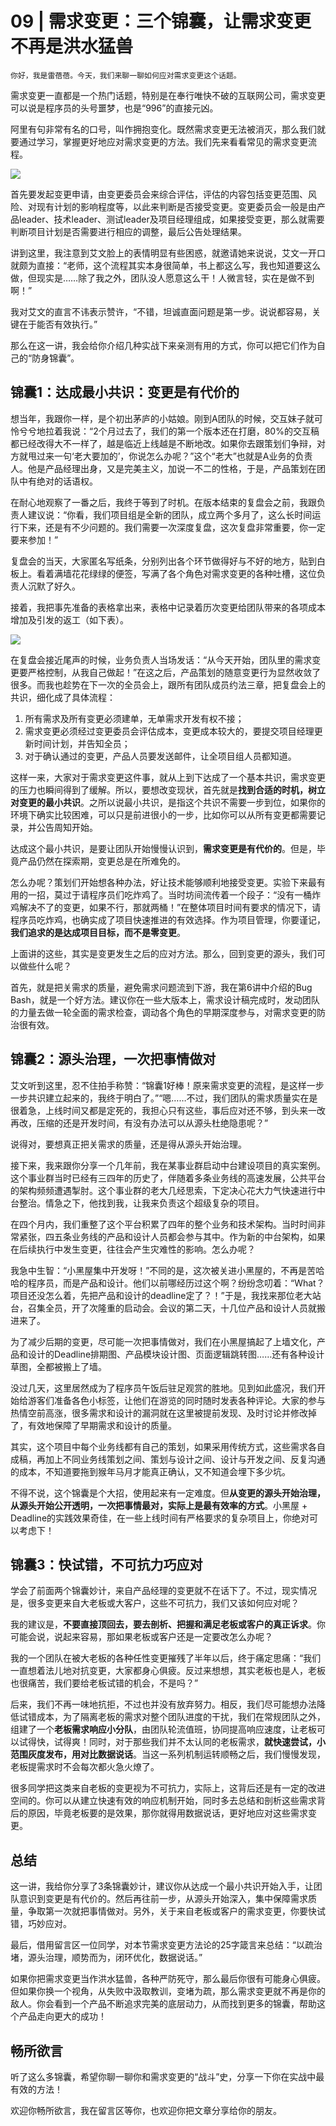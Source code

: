 # 09 | 需求变更：三个锦囊，让需求变更不再是洪水猛兽

    你好，我是雷蓓蓓。今天，我们来聊一聊如何应对需求变更这个话题。

需求变更一直都是一个热门话题，特别是在奉行唯快不破的互联网公司，需求变更可以说是程序员的头号噩梦，也是“996”的直接元凶。

阿里有句非常有名的口号，叫作拥抱变化。既然需求变更无法被消灭，那么我们就要通过学习，掌握更好地应对需求变更的方法。我们先来看看常见的需求变更流程。

![](https://static001.geekbang.org/resource/image/cd/e8/cda9fd3f18e913820665be99fcb087e8.jpg?wh=4305x3630)

首先要发起变更申请，由变更委员会来综合评估，评估的内容包括变更范围、风险、对现有计划的影响程度等，以此来判断是否接受变更。变更委员会一般是由产品leader、技术leader、测试leader及项目经理组成，如果接受变更，那么就需要判断项目计划是否需要进行相应的调整，最后公告处理结果。

讲到这里，我注意到艾文脸上的表情明显有些困惑，就邀请她来说说，艾文一开口就颇为直接：“老师，这个流程其实本身很简单，书上都这么写，我也知道要这么做，但现实是……除了我之外，团队没人愿意这么干！人微言轻，实在是做不到啊！”

我对艾文的直言不讳表示赞许，“不错，坦诚直面问题是第一步。说说都容易，关键在于能否有效执行。”

那么在这一讲，我会给你介绍几种实战下来亲测有用的方式，你可以把它们作为自己的“防身锦囊”。

## **锦囊1：达成最小共识：变更是有代价的**

想当年，我跟你一样，是个初出茅庐的小姑娘。刚到A团队的时候，交互妹子就可怜兮兮地拉着我说：“2个月过去了，我们的第一个版本还在打磨，80%的交互稿都已经改得大不一样了，越是临近上线越是不断地改。如果你去跟策划们争辩，对方就甩过来一句‘老大要加的’，你说怎么办呢？”这个“老大”也就是A业务的负责人。他是产品经理出身，又是完美主义，加说一不二的性格，于是，产品策划在团队中有绝对的话语权。

在耐心地观察了一番之后，我终于等到了时机。在版本结束的复盘会之前，我跟负责人建议说：“你看，我们项目组是全新的团队，成立两个多月了，这么长时间运行下来，还是有不少问题的。我们需要一次深度复盘，这次复盘非常重要，你一定要来参加！”

复盘会的当天，大家匿名写纸条，分别列出各个环节做得好与不好的地方，贴到白板上。看着满墙花花绿绿的便签，写满了各个角色对需求变更的各种吐槽，这位负责人沉默了好久。

接着，我把事先准备的表格拿出来，表格中记录着历次变更给团队带来的各项成本增加及引发的返工（如下表）。

![](https://static001.geekbang.org/resource/image/b9/91/b90b226fa0a0f32abdyy4994b0f0a291.png?wh=1758x990)

在复盘会接近尾声的时候，业务负责人当场发话：“从今天开始，团队里的需求变更要严格控制，从我自己做起！”在这之后，产品策划的随意变更行为显然收敛了很多。而我也趁势在下一次的全员会上，跟所有团队成员约法三章，把复盘会上的共识，细化成了具体流程：

1.  所有需求及所有变更必须建单，无单需求开发有权不接；
2.  需求变更必须经过变更委员会评估成本，变更成本较大的，要提交项目经理更新时间计划，并告知全员；
3.  对于确认通过的变更，产品人员要发送邮件，让全项目组人员都知道。

这样一来，大家对于需求变更这件事，就从上到下达成了一个基本共识，需求变更的压力也瞬间得到了缓解。所以，要想改变现状，首先就是**找到合适的时机，树立对变更的最小共识**。之所以说最小共识，是指这个共识不需要一步到位，如果你的环境下确实比较困难，可以只是前进很小的一步，比如你可以从所有变更都需要记录，并公告周知开始。

达成这个最小共识，是要让团队开始慢慢认识到，**需求变更是有代价的**。但是，毕竟产品仍然在探索期，变更总是在所难免的。

怎么办呢？策划们开始想各种办法，好让技术能够顺利地接受变更。实验下来最有用的一招，莫过于请程序员们吃炸鸡了。当时坊间流传着一个段子：“没有一桶炸鸡解决不了的变更，如果不行，那就两桶！”在整体项目时间有要求的情况下，请程序员吃炸鸡，也确实成了项目快速推进的有效选择。作为项目管理，你要谨记，**我们追求的是达成项目目标，而不是零变更**。

上面讲的这些，其实是变更发生之后的应对方法。那么，回到变更的源头，我们可以做些什么呢？

首先，就是把关需求的质量，避免需求问题流到下游，我在第6讲中介绍的Bug Bash，就是一个好方法。建议你在一些大版本上，需求设计稿完成时，发动团队的力量去做一轮全面的需求检查，调动各个角色的早期深度参与，对需求变更的防治很有效。

## **锦囊2：源头治理，一次把事情做对**

艾文听到这里，忍不住拍手称赞：“锦囊1好棒！原来需求变更的流程，是这样一步一步共识建立起来的，我终于明白了。”“嗯……不过，我们团队的需求质量实在是很着急，上线时间又都是定死的，我担心只有这些，事后应对还不够，到头来一改再改，压缩的还是开发时间，有没有办法可以从源头杜绝隐患呢？”

说得对，要想真正把关需求的质量，还是得从源头开始治理。

接下来，我来跟你分享一个几年前，我在某事业群启动中台建设项目的真实案例。这个事业群当时已经有三四年的历史了，伴随着多条业务线的高速发展，公共平台的架构频频遭遇掣肘。这个事业群的老大几经思索，下定决心花大力气快速进行中台整治。情急之下，他找到我，让我来负责这个超级复杂的项目。

在四个月内，我们重整了这个平台积累了四年的整个业务和技术架构。当时时间非常紧张，四五条业务线的产品和设计人员都会参与其中。作为新的中台架构，如果在后续执行中发生变更，往往会产生灾难性的影响。怎么办呢？

我急中生智：“小黑屋集中开发呀！”不同的是，这次被关进小黑屋的，不再是苦哈哈的程序员，而是产品和设计。他们以前哪经历过这个啊？纷纷念叨着：“What？项目还没怎么着，先把产品和设计的deadline定了？！”于是，我找来那位老大站台，召集全员，开了次隆重的启动会。会议的第二天，十几位产品和设计人员就搬进来了。

为了减少后期的变更，尽可能一次把事情做对，我们在小黑屋搞起了上墙文化，产品和设计的Deadline排期图、产品模块设计图、页面逻辑跳转图……还有各种设计草图，全都被搬上了墙。

没过几天，这里居然成为了程序员午饭后驻足观赏的胜地。见到如此盛况，我们开始给游客们准备各色小标签，让他们在游览的同时随时发表各种评论。大家的参与热情空前高涨，很多需求和设计的漏洞就在这里被提前发现、及时讨论并修改掉了，有效地保障了早期需求和设计的质量。

其实，这个项目中每个业务线都有自己的策划，如果采用传统方式，这些需求各自成稿，再加上不同业务线策划之间、策划与设计之间、设计与开发之间、反复沟通的成本，不知道要拖到猴年马月才能真正确认，又不知道会埋下多少坑。

不得不说，这个锦囊是个大招，使用起来有一定难度。但**从变更的源头开始治理，从源头开始公开透明，一次把事情最对，实际上是最有效率的方式**。小黑屋 + Deadline的实践效果奇佳，在一些上线时间有严格要求的复杂项目上，你绝对可以考虑下！

## **锦囊3：快试错，不可抗力巧应对**

学会了前面两个锦囊妙计，来自产品经理的变更就不在话下了。不过，现实情况是，很多变更来自大老板或大客户，这些不可抗力，我们又该如何应对呢？

我的建议是，**不要直接顶回去，要去剖析、把握和满足老板或客户的真正诉求**。你可能会说，说起来容易，那如果老板或客户还是一定要改怎么办呢？

我的一个团队在被大老板的各种任性变更摧残了半年以后，终于痛定思痛：“我们一直想着法儿地对抗变更，大家都身心俱疲。反过来想想，其实老板也是人，老板也很痛苦，我们要给老板试错的机会，不是吗？”

后来，我们不再一味地抗拒，不过也并没有放弃努力。相反，我们尽可能想办法降低试错成本，为了隔离老板的需求对整个团队进度的干扰，我们在常规团队之外，组建了一个**老板需求响应小分队**，由团队轮流值班，协同提高响应速度，让老板可以试得快，试得爽！同时，对于那些我们并不太认同的老板需求，**就快速尝试，小范围灰度发布，用对比数据说话**。当这一系列机制运转顺畅之后，我们慢慢发现，老板提需求时不会每次都火急火燎了。

很多同学把这类来自老板的变更视为不可抗力，实际上，这背后还是有一定的改进空间的。你可以从建立快速有效的响应机制开始，同时多去总结和剖析这些需求背后的原因，毕竟老板要的是效果，那你就得用数据说话，更好地应对这些需求变更。

## 总结

这一讲，我给你分享了3条锦囊妙计，建议你从达成一个最小共识开始入手，让团队意识到变更是有代价的。然后再往前一步，从源头开始深入，集中保障需求质量，争取第一次就把事情做对。另外，关于来自老板或客户的需求变更，你要快试错，巧妙应对。

最后，借用留言区一位同学，对本节需求变更方法论的25字箴言来总结：“以疏治堵，源头治理，顺势而为，闭环优化，数据说话。”

如果你把需求变更当作洪水猛兽，各种严防死守，那么最后你很有可能身心俱疲。但如果你换一个视角，从失败中汲取教训，变堵为疏，那么需求变更就不再是你的敌人。你会看到一个产品不断追求完美的底层动力，从而找到更多的锦囊，帮助这个产品走向更大的成功！

## **畅所欲言**

听了这么多锦囊，希望你聊一聊你和需求变更的“战斗”史，分享一下你在实战中最有效的方法！

欢迎你畅所欲言，我在留言区等你，也欢迎你把文章分享给你的朋友。
    